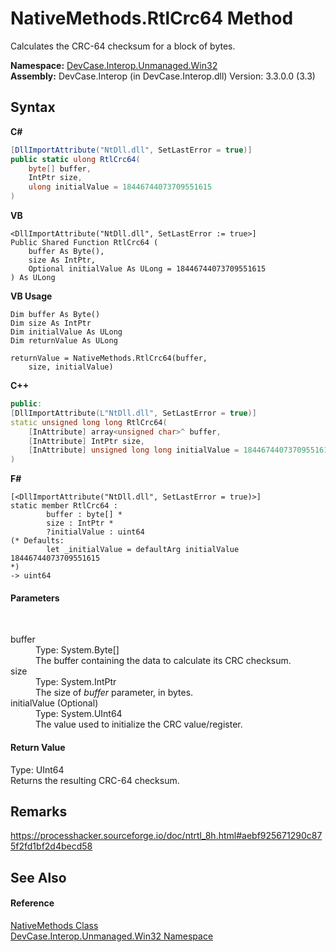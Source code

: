 # NativeMethods.RtlCrc64 Method 
 

Calculates the CRC-64 checksum for a block of bytes.

**Namespace:**&nbsp;<a href="N_DevCase_Interop_Unmanaged_Win32">DevCase.Interop.Unmanaged.Win32</a><br />**Assembly:**&nbsp;DevCase.Interop (in DevCase.Interop.dll) Version: 3.3.0.0 (3.3)

## Syntax

**C#**<br />
``` C#
[DllImportAttribute("NtDll.dll", SetLastError = true)]
public static ulong RtlCrc64(
	byte[] buffer,
	IntPtr size,
	ulong initialValue = 18446744073709551615
)
```

**VB**<br />
``` VB
<DllImportAttribute("NtDll.dll", SetLastError := true>]
Public Shared Function RtlCrc64 ( 
	buffer As Byte(),
	size As IntPtr,
	Optional initialValue As ULong = 18446744073709551615
) As ULong
```

**VB Usage**<br />
``` VB Usage
Dim buffer As Byte()
Dim size As IntPtr
Dim initialValue As ULong
Dim returnValue As ULong

returnValue = NativeMethods.RtlCrc64(buffer, 
	size, initialValue)
```

**C++**<br />
``` C++
public:
[DllImportAttribute(L"NtDll.dll", SetLastError = true)]
static unsigned long long RtlCrc64(
	[InAttribute] array<unsigned char>^ buffer, 
	[InAttribute] IntPtr size, 
	[InAttribute] unsigned long long initialValue = 18446744073709551615
)
```

**F#**<br />
``` F#
[<DllImportAttribute("NtDll.dll", SetLastError = true)>]
static member RtlCrc64 : 
        buffer : byte[] * 
        size : IntPtr * 
        ?initialValue : uint64 
(* Defaults:
        let _initialValue = defaultArg initialValue 18446744073709551615
*)
-> uint64 

```


#### Parameters
&nbsp;<dl><dt>buffer</dt><dd>Type: System.Byte[]<br />The buffer containing the data to calculate its CRC checksum.</dd><dt>size</dt><dd>Type: System.IntPtr<br />The size of *buffer* parameter, in bytes.</dd><dt>initialValue (Optional)</dt><dd>Type: System.UInt64<br />The value used to initialize the CRC value/register.</dd></dl>

#### Return Value
Type: UInt64<br />Returns the resulting CRC-64 checksum.

## Remarks
<a href="https://processhacker.sourceforge.io/doc/ntrtl_8h.html#aebf925671290c875f2fd1bf2d4becd58" target="_blank">https://processhacker.sourceforge.io/doc/ntrtl_8h.html#aebf925671290c875f2fd1bf2d4becd58</a>

## See Also


#### Reference
<a href="T_DevCase_Interop_Unmanaged_Win32_NativeMethods">NativeMethods Class</a><br /><a href="N_DevCase_Interop_Unmanaged_Win32">DevCase.Interop.Unmanaged.Win32 Namespace</a><br />
